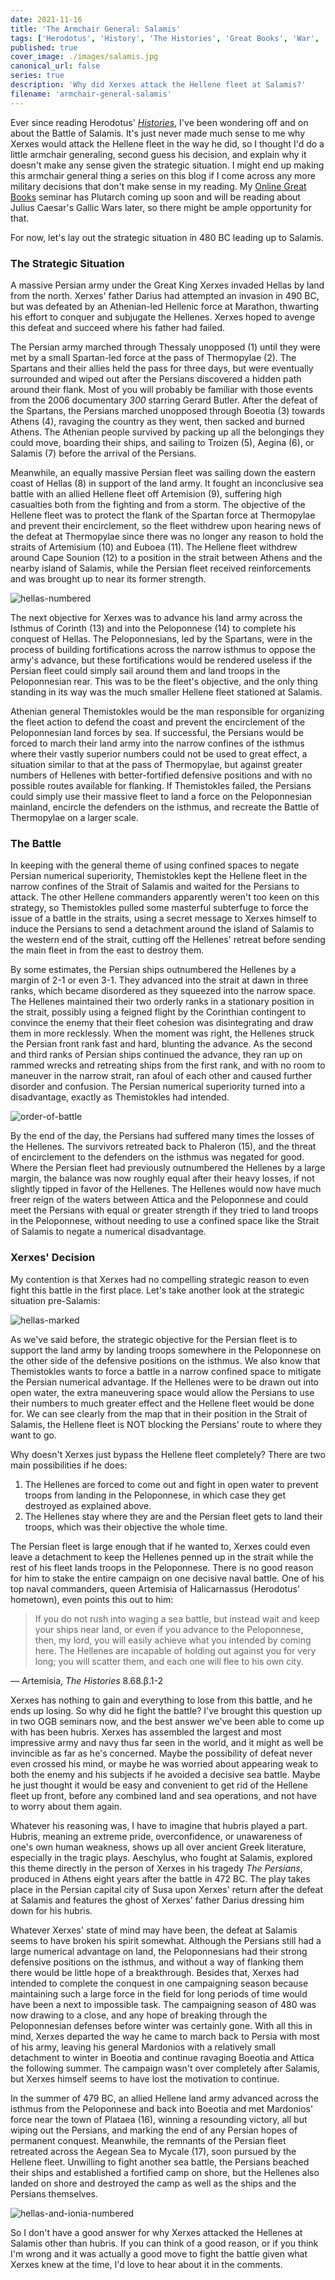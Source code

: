 ```yaml
---
date: 2021-11-16
title: 'The Armchair General: Salamis'
tags: ['Herodotus', 'History', 'The Histories', 'Great Books', 'War', 'Armchair General', 'Aeschylus', 'The Persians']
published: true
cover_image: ./images/salamis.jpg
canonical_url: false
series: true
description: 'Why did Xerxes attack the Hellene fleet at Salamis?'
filename: 'armchair-general-salamis'
---
```


Ever since reading Herodotus' *[Histories](https://www.amazon.com/Landmark-Herodotus-Histories-Robert-Strassler/dp/1400031141)*, I've been wondering off and on about the Battle of Salamis. It's just never made much sense to me why Xerxes would attack the Hellene fleet in the way he did, so I thought I'd do a little armchair generaling, second guess his decision, and explain why it doesn't make any sense given the strategic situation. I might end up making this armchair general thing a series on this blog if I come across any more military decisions that don't make sense in my reading. My [Online Great Books](https://onlinegreatbooks.com/) seminar has Plutarch coming up soon and will be reading about Julius Caesar's Gallic Wars later, so there might be ample opportunity for that.

For now, let's lay out the strategic situation in 480 BC leading up to Salamis.

### The Strategic Situation

A massive Persian army under the Great King Xerxes invaded Hellas by land from the north. Xerxes' father Darius had attempted an invasion in 490 BC, but was defeated by an Athenian-led Hellenic force at Marathon, thwarting his effort to conquer and subjugate the Hellenes. Xerxes hoped to avenge this defeat and succeed where his father had failed.

The Persian army marched through Thessaly unopposed (1) until they were met by a small Spartan-led force at the pass of Thermopylae (2). The Spartans and their allies held the pass for three days, but were eventually surrounded and wiped out after the Persians discovered a hidden path around their flank. Most of you will probably be familiar with those events from the 2006 documentary *300* starring Gerard Butler. After the defeat of the Spartans, the Persians marched unopposed through Boeotia (3) towards Athens (4), ravaging the country as they went, then sacked and burned Athens. The Athenian people survived by packing up all the belongings they could move, boarding their ships, and sailing to Troizen (5), Aegina (6), or Salamis (7) before the arrival of the Persians.

Meanwhile, an equally massive Persian fleet was sailing down the eastern coast of Hellas (8) in support of the land army. It fought an inconclusive sea battle with an allied Hellene fleet off Artemision (9), suffering high casualties both from the fighting and from a storm. The objective of the Hellene fleet was to protect the flank of the Spartan force at Thermopylae and prevent their encirclement, so the fleet withdrew upon hearing news of the defeat at Thermopylae since there was no longer any reason to hold the straits of Artemisium (10) and Euboea (11). The Hellene fleet withdrew around Cape Sounion (12) to a position in the strait between Athens and the nearby island of Salamis, while the Persian fleet received reinforcements and was brought up to near its former strength.

![hellas-numbered](./images/hellas-numbered-3.jpg)

The next objective for Xerxes was to advance his land army across the Isthmus of Corinth (13) and into the Peloponnese (14) to complete his conquest of Hellas. The Peloponnesians, led by the Spartans, were in the process of building fortifications across the narrow isthmus to oppose the army's advance, but these fortifications would be rendered useless if the Persian fleet could simply sail around them and land troops in the Peloponnesian rear. This was to be the fleet's objective, and the only thing standing in its way was the much smaller Hellene fleet stationed at Salamis.

Athenian general Themistokles would be the man responsible for organizing the fleet action to defend the coast and prevent the encirclement of the Peloponnesian land forces by sea. If successful, the Persians would be forced to march their land army into the narrow confines of the isthmus where their vastly superior numbers could not be used to great effect, a situation similar to that at the pass of Thermopylae, but against greater numbers of Hellenes with better-fortified defensive positions and with no possible routes available for flanking. If Themistokles failed, the Persians could simply use their massive fleet to land a force on the Peloponnesian mainland, encircle the defenders on the isthmus, and recreate the Battle of Thermopylae on a larger scale.

### The Battle

In keeping with the general theme of using confined spaces to negate Persian numerical superiority, Themistokles kept the Hellene fleet in the narrow confines of the Strait of Salamis and waited for the Persians to attack. The other Hellene commanders apparently weren't too keen on this strategy, so Themistokles pulled some masterful subterfuge to force the issue of a battle in the straits, using a secret message to Xerxes himself to induce the Persians to send a detachment around the island of Salamis to the western end of the strait, cutting off the Hellenes' retreat before sending the main fleet in from the east to destroy them.

By some estimates, the Persian ships outnumbered the Hellenes by a margin of 2-1 or even 3-1. They advanced into the strait at dawn in three ranks, which became disordered as they squeezed into the narrow space. The Hellenes maintained their two orderly ranks in a stationary position in the strait, possibly using a feigned flight by the Corinthian contingent to convince the enemy that their fleet cohesion was disintegrating and draw them in more recklessly. When the moment was right, the Hellenes struck the Persian front rank fast and hard, blunting the advance. As the second and third ranks of Persian ships continued the advance, they ran up on rammed wrecks and retreating ships from the first rank, and with no room to maneuver in the narrow strait, ran afoul of each other and caused further disorder and confusion. The Persian numerical superiority turned into a disadvantage, exactly as Themistokles had intended.

![order-of-battle](./images/order-of-battle-2.png)

By the end of the day, the Persians had suffered many times the losses of the Hellenes. The survivors retreated back to Phaleron (15), and the threat of encirclement to the defenders on the isthmus was negated for good. Where the Persian fleet had previously outnumbered the Hellenes by a large margin, the balance was now roughly equal after their heavy losses, if not slightly tipped in favor of the Hellenes. The Hellenes would now have much freer reign of the waters between Attica and the Peloponnese and could meet the Persians with equal or greater strength if they tried to land troops in the Peloponnese, without needing to use a confined space like the Strait of Salamis to negate a numerical disadvantage.

### Xerxes' Decision

My contention is that Xerxes had no compelling strategic reason to even fight this battle in the first place. Let's take another look at the strategic situation pre-Salamis:

![hellas-marked](./images/hellas-marked.jpg)

As we've said before, the strategic objective for the Persian fleet is to support the land army by landing troops somewhere in the Peloponnese on the other side of the defensive positions on the isthmus. We also know that Themistokles wants to force a battle in a narrow confined space to mitigate the Persian numerical advantage. If the Hellenes were to be drawn out into open water, the extra maneuvering space would allow the Persians to use their numbers to much greater effect and the Hellene fleet would be done for. We can see clearly from the map that in their position in the Strait of Salamis, the Hellene fleet is NOT blocking the Persians' route to where they want to go.

Why doesn't Xerxes just bypass the Hellene fleet completely? There are two main possibilities if he does:

1. The Hellenes are forced to come out and fight in open water to prevent troops from landing in the Peloponnese, in which case they get destroyed as explained above.
2. The Hellenes stay where they are and the Persian fleet gets to land their troops, which was their objective the whole time.

The Persian fleet is large enough that if he wanted to, Xerxes could even leave a detachment to keep the Hellenes penned up in the strait while the rest of his fleet lands troops in the Peloponnese. There is no good reason for him to stake the entire campaign on one decisive naval battle. One of his top naval commanders, queen Artemisia of Halicarnassus (Herodotus' hometown), even points this out to him:

> If you do not rush into waging a sea battle, but instead wait and keep your ships near land, or even if you advance to the Peloponnese, then, my lord, you will easily achieve what you intended by coming here. The Hellenes are incapable of holding out against you for very long; you will scatter them, and each one will flee to his own city.

— Artemisia, *The Histories* 8.68.β.1-2

Xerxes has nothing to gain and everything to lose from this battle, and he ends up losing. So why did he fight the battle? I've brought this question up in two OGB seminars now, and the best answer we've been able to come up with has been hubris. Xerxes has assembled the largest and most impressive army and navy thus far seen in the world, and it might as well be invincible as far as he's concerned. Maybe the possibility of defeat never even crossed his mind, or maybe he was worried about appearing weak to both the enemy and his subjects if he avoided a decisive sea battle. Maybe he just thought it would be easy and convenient to get rid of the Hellene fleet up front, before any combined land and sea operations, and not have to worry about them again.

Whatever his reasoning was, I have to imagine that hubris played a part. Hubris, meaning an extreme pride, overconfidence, or unawareness of one's own human weakness, shows up all over ancient Greek literature, especially in the tragic plays. Aeschylus, who fought at Salamis, explored this theme directly in the person of Xerxes in his tragedy *The Persians*, produced in Athens eight years after the battle in 472 BC. The play takes place in the Persian capital city of Susa upon Xerxes' return after the defeat at Salamis and features the ghost of Xerxes' father Darius dressing him down for his hubris.

Whatever Xerxes' state of mind may have been, the defeat at Salamis seems to have broken his spirit somewhat. Although the Persians still had a large numerical advantage on land, the Peloponnesians had their strong defensive positions on the isthmus, and without a way of flanking them there would be little hope of a breakthrough. Besides that, Xerxes had intended to complete the conquest in one campaigning season because maintaining such a large force in the field for long periods of time would have been a next to impossible task. The campaigning season of 480 was now drawing to a close, and any hope of breaking through the Peloponnesian defenses before winter was certainly gone. With all this in mind, Xerxes departed the way he came to march back to Persia with most of his army, leaving his general Mardonios with a relatively small detachment to winter in Boeotia and continue ravaging Boeotia and Attica the following summer. The campaign wasn't over completely after Salamis, but Xerxes himself seems to have lost the motivation to continue.

In the summer of 479 BC, an allied Hellene land army advanced across the isthmus from the Peloponnese and back into Boeotia and met Mardonios' force near the town of Plataea (16), winning a resounding victory, all but wiping out the Persians, and marking the end of any Persian hopes of permanent conquest. Meanwhile, the remnants of the Persian fleet retreated across the Aegean Sea to Mycale (17), soon pursued by the Hellene fleet. Unwilling to fight another sea battle, the Persians beached their ships and established a fortified camp on shore, but the Hellenes also landed on shore and destroyed the camp as well as the ships and the Persians themselves.

![hellas-and-ionia-numbered](./images/hellas-and-ionia-numbered.jpg)

So I don't have a good answer for why Xerxes attacked the Hellenes at Salamis other than hubris. If you can think of a good reason, or if you think I'm wrong and it was actually a good move to fight the battle given what Xerxes knew at the time, I'd love to hear about it in the comments.
